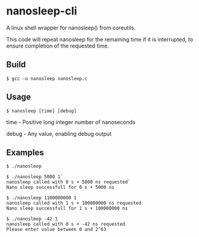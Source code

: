 # nanosleep-cli
A linux shell wrapper for nanosleep() from coreutils.

This code will repeat nanosleep for the remaining time if it is interrupted, to ensure completion of the requested time.

## Build
`$ gcc -o nanosleep nanosleep.c`

## Usage
`$ nanosleep [time] [debug]`

time  - Positive long integer number of nanoseconds

debug - Any value, enabling debug output

## Examples
`$ ./nanosleep`

```
$ ./nanosleep 5000 1`
nanosleep called with 0 s + 5000 ns requested`
Nano sleep successfull for 0 s + 5000 ns
```

```
$ ./nanosleep 1100000000 1
nanosleep called with 1 s + 100000000 ns requested
Nano sleep successfull for 1 s + 100000000 ns
```

```
$ ./nanosleep -42 1
nanosleep called with 0 s + -42 ns requested
Please enter value between 0 and 2^63
```
